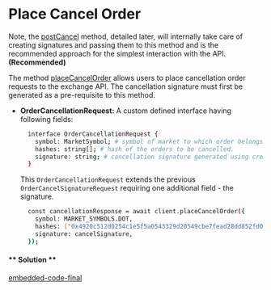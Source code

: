 Place Cancel Order
===
Note, the [postCancel](2/.19.post-cancel-order) method, detailed later, will internally take care of creating signatures and passing them to this method and is the recommended approach for the simplest interaction with the API. **(Recommended)**


The method [placeCancelOrder](https://github.com/fireflyprotocol/FireflyClient/blob/bcff996096acc7bdb1553dfbd47baaf5b6322f51/src/fireflyClient.ts#L355) allows users to place cancellation order requests to the exchange API. The cancellation signature must first be generated as a pre-requisite to this method.

- **OrderCancellationRequest:** A custom defined interface having following fields:
  ```bash
    interface OrderCancellationRequest {
      symbol: MarketSymbol; # symbol of market to which order belongs to
      hashes: string[]; # hash of the orders to be cancelled.
      signature: string; # cancellation signature generated using createOrderCancellationSignature
    }
  ```
  This `OrderCancellationRequest` extends the previous `OrderCancelSignatureRequest` requiring one additional field - the signature.

  ```bash
    const cancellationResponse = await client.placeCancelOrder({
      symbol: MARKET_SYMBOLS.DOT,
      hashes: ["0x4920c512d0254c1e5f5a0543329d20549cbe7fead28dd852fd04535c79b62f90"],
      signature: cancelSignature,
    });
  ```

<!-- tabs:start -->

#### ** Solution **

[embedded-code-final](./assets/1.18-sample-code.ts ':include :type=code embed-final')

<!-- tabs:end -->
